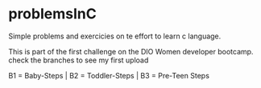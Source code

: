 # problemsInC
Simple problems and exercicies on te effort to learn c language. 

This is part of the first challenge on the DIO Women developer bootcamp.
check the branches to see my first upload

B1 = Baby-Steps | B2 = Toddler-Steps | B3 = Pre-Teen Steps



